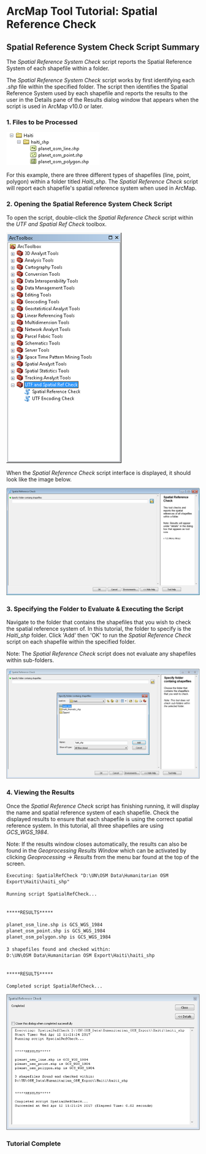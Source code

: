 # ArcMap Tool Tutorial: Spatial Reference Check

## Spatial Reference System Check Script Summary
The *Spatial Reference System Check* script reports the Spatial Reference System of each shapefile within a folder.

The *Spatial Reference System Check* script works by first identifying each *.shp* file within the specified folder. The script then identifies the Spatial Reference System used by each shapefile and reports the results to the user in the Details pane of the Results dialog window that appears when the script is used in ArcMap v10.0 or later.

### 1. Files to be Processed
![Files Image](../Screenshots/SpatialRef_Check/files.PNG "Files to be Processed")

For this example, there are three different types of shapefiles (line, point, polygon) within a folder titled *Haiti_shp*. The *Spatial Reference Check* script will report each shapefile's spatial reference system when used in ArcMap.

### 2. Opening the Spatial Reference System Check Script
To open the script, double-click the *Spatial Reference Check* script within the *UTF and Spatial Ref Check* toolbox.

![Toolboxes Image](../Screenshots/SpatialRef_Check/toolAdded.PNG "Toolboxes")

When the *Spatial Reference Check* script interface is displayed, it should look like the image below.

![Spatial Ref Check UI Image](../Screenshots/SpatialRef_Check/SpatialRefCheckUI.PNG "Spatial Ref Check UI")

### 3. Specifying the Folder to Evaluate & Executing the Script
Navigate to the folder that contains the shapefiles that you wish to check the spatial reference system of. In this tutorial, the folder to specify is the *Haiti_shp* folder. Click 'Add' then 'OK' to run the *Spatial Reference Check* script on each shapefile within the specified folder.

Note: The *Spatial Reference Check* script does not evaluate any shapefiles within sub-folders.

![Selecting a folder Image](../Screenshots/SpatialRef_Check/SpatialRefChooseFolder.PNG "Selecting a folder")

### 4. Viewing the Results
Once the *Spatial Reference Check* script has finishing running, it will display the name and spatial reference system of each shapefile. Check the displayed results to ensure that each shapefile is using the correct spatial reference system. In this tutorial, all three shapefiles are using *GCS_WGS_1984*.

Note: If the results window closes automatically, the results can also be found in the *Geoprocessing Results Window* which can be activated by clicking *Geoprocessing -> Results* from the menu bar found at the top of the screen.

	Executing: SpatialRefCheck "D:\UN\OSM Data\Humanitarian OSM Export\Haiti\haiti_shp"

	Running script SpatialRefCheck...


	*****RESULTS*****

	planet_osm_line.shp is GCS_WGS_1984
	planet_osm_point.shp is GCS_WGS_1984
	planet_osm_polygon.shp is GCS_WGS_1984

	3 shapefiles found and checked within:
	D:\UN\OSM Data\Humanitarian OSM Export\Haiti\haiti_shp


	*****RESULTS*****

	Completed script SpatialRefCheck...

![Script Output Image](../Screenshots/SpatialRef_Check/SpatialRefOutput.PNG "Script Output")

### Tutorial Complete
